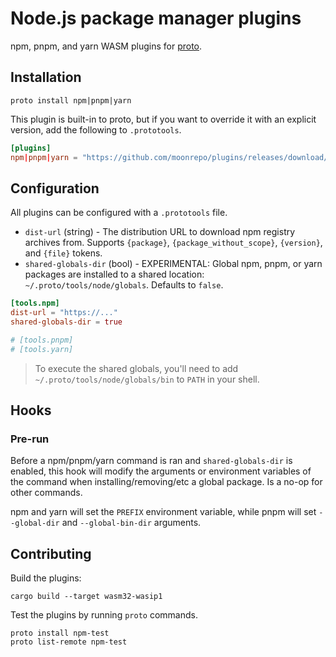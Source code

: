 # Node.js package manager plugins

npm, pnpm, and yarn WASM plugins for [proto](https://github.com/moonrepo/proto).

## Installation

```shell
proto install npm|pnpm|yarn
```

This plugin is built-in to proto, but if you want to override it with an explicit version, add the following to `.prototools`.

```toml
[plugins]
npm|pnpm|yarn = "https://github.com/moonrepo/plugins/releases/download/node_depman_tool-vX.Y.Z/node_depman_tool.wasm"
```

## Configuration

All plugins can be configured with a `.prototools` file.

- `dist-url` (string) - The distribution URL to download npm registry archives from. Supports `{package}`, `{package_without_scope}`, `{version}`, and `{file}` tokens.
- `shared-globals-dir` (bool) - EXPERIMENTAL: Global npm, pnpm, or yarn packages are installed to a shared location: `~/.proto/tools/node/globals`. Defaults to `false`.

```toml
[tools.npm]
dist-url = "https://..."
shared-globals-dir = true

# [tools.pnpm]
# [tools.yarn]
```

> To execute the shared globals, you'll need to add `~/.proto/tools/node/globals/bin` to `PATH` in your shell.

## Hooks

### Pre-run

Before a npm/pnpm/yarn command is ran and `shared-globals-dir` is enabled, this hook will modify the arguments or environment variables of the command when installing/removing/etc a global package. Is a no-op for other commands.

npm and yarn will set the `PREFIX` environment variable, while pnpm will set `--global-dir` and `--global-bin-dir` arguments.

## Contributing

Build the plugins:

```shell
cargo build --target wasm32-wasip1
```

Test the plugins by running `proto` commands.

```shell
proto install npm-test
proto list-remote npm-test
```

